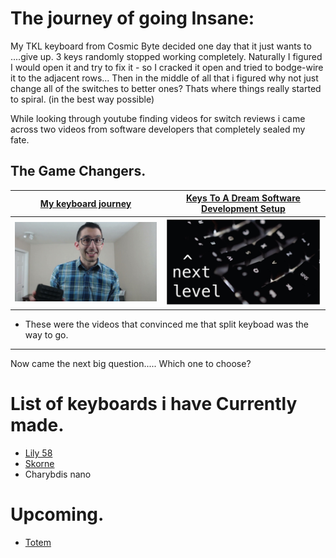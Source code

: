 # The journey of going Insane:
My TKL keyboard from Cosmic Byte decided one day that it just wants to ....give up. 3 keys randomly stopped working completely. 
Naturally I figured I would open it and try to fix it - so I cracked it open and tried to bodge-wire it to the adjacent rows...
Then in the middle of all that i figured why not just change all of the switches to better ones?
Thats where things really started to spiral. (in the best way possible)

While looking through youtube finding videos for switch reviews i came across two videos from software developers that completely sealed my fate.

## The Game Changers.
| [My keyboard journey](https://www.youtube.com/watch?v=uilLCe1fvb0)  | [ Keys To A Dream Software Development Setup ](https://www.youtube.com/watch?v=pK41Mr4Kdd0) |
| -------------- | --------------- |
| ![image1](./images/adam.jpg) | ![image2](./images/next_level.jpg) |


 - These were the videos that convinced me that split keyboad was the way to go.
---
 Now came the next big question..... Which one to choose?

  






# List of keyboards i have Currently made.
 - [Lily 58](./Lily58.md) 
 - [Skorne](./Skorne.md) 
 - Charybdis nano

# Upcoming.
 - [Totem](./Totem.md)
